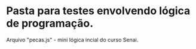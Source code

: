 # Pasta para testes envolvendo lógica de programação.

Arquivo "pecas.js" - mini lógica incial do curso Senai.
